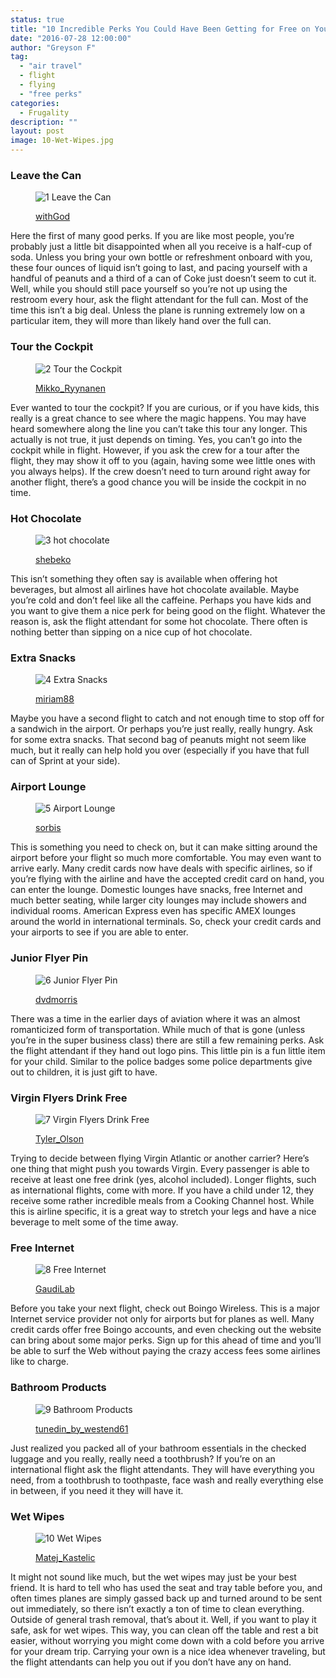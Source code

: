 ```yaml
---
status: true
title: "10 Incredible Perks You Could Have Been Getting for Free on Your Last Flight"
date: "2016-07-28 12:00:00"
author: "Greyson F"
tag:
  - "air travel"
  - flight
  - flying
  - "free perks"
categories:
  - Frugality
description: ""
layout: post
image: 10-Wet-Wipes.jpg
---
```


### Leave the Can

<figure aria-describedby="caption-attachment-3902" class="wp-caption alignnone" id="attachment_3902" style="width: 700px">

![1 Leave the Can](/posts/1-Leave-the-Can.jpg)<figcaption class="wp-caption-text" id="caption-attachment-3902">[withGod](https://www.shutterstock.com/pic-81402448/stock-photo-moscow-may-unidentified-air-hostess-of-aeroflot-serves-drinks-out-on-board-from-irkutsk-to.html)</figcaption></figure>

Here the first of many good perks. If you are like most people, you’re probably just a little bit disappointed when all you receive is a half-cup of soda. Unless you bring your own bottle or refreshment onboard with you, these four ounces of liquid isn’t going to last, and pacing yourself with a handful of peanuts and a third of a can of Coke just doesn’t seem to cut it. Well, while you should still pace yourself so you’re not up using the restroom every hour, ask the flight attendant for the full can. Most of the time this isn’t a big deal. Unless the plane is running extremely low on a particular item, they will more than likely hand over the full can.

### Tour the Cockpit

<figure aria-describedby="caption-attachment-3903" class="wp-caption alignnone" id="attachment_3903" style="width: 700px">

![2 Tour the Cockpit](/posts/2-Tour-the-Cockpit.jpg)<figcaption class="wp-caption-text" id="caption-attachment-3903">[Mikko_Ryynanen](https://www.shutterstock.com/pic-282061499/stock-photo-jet-aircraft-cockpit.html)

</figcaption></figure>

Ever wanted to tour the cockpit? If you are curious, or if you have kids, this really is a great chance to see where the magic happens. You may have heard somewhere along the line you can’t take this tour any longer. This actually is not true, it just depends on timing. Yes, you can’t go into the cockpit while in flight. However, if you ask the crew for a tour after the flight, they may show it off to you (again, having some wee little ones with you always helps). If the crew doesn’t need to turn around right away for another flight, there’s a good chance you will be inside the cockpit in no time.

### Hot Chocolate

<figure aria-describedby="caption-attachment-3904" class="wp-caption alignnone" id="attachment_3904" style="width: 700px">

![3 hot chocolate](/wp-content/up%0Aloads/2016/08/3-hot-chocolate.jpg)<figcaption class="wp-caption-text" id="caption-attachment-3904">[shebeko](https://www.shutterstock.com/pic-118757212/stock-photo-hot-chocolate-with-marshmallows.html)</figcaption></figure>

This isn’t something they often say is available when offering hot beverages, but almost all airlines have hot chocolate available. Maybe you’re cold and don’t feel like all the caffeine. Perhaps you have kids and you want to give them a nice perk for being good on the flight. Whatever the reason is, ask the flight attendant for some hot chocolate. There often is nothing better than sipping on a nice cup of hot chocolate.

### Extra Snacks

<figure aria-describedby="caption-attachment-3905" class="wp-caption alignnone" id="attachment_3905" style="width: 700px">

![4 Extra Snacks](/posts/4-Extra-Snacks.jpg)<figcaption class="wp-caption-text" id="caption-attachment-3905">[miriam88](https://www.shutterstock.com/pic-337023248/stock-photo-junk-food-in-the-street.html)</figcaption></figure>

Maybe you have a second flight to catch and not enough time to stop off for a sandwich in the airport. Or perhaps you’re just really, really hungry. Ask for some extra snacks. That second bag of peanuts might not seem like much, but it really can help hold you over (especially if you have that full can of Sprint at your side).

### Airport Lounge

<figure aria-describedby="caption-attachment-3906" class="wp-caption alignnone" id="attachment_3906" style="width: 700px">

![5 Airport Lounge](/posts/5-Airport-Lounge.jpg)<figcaption class="wp-caption-text" id="caption-attachment-3906">[sorbis](https://www.shutterstock.com/pic-258588446/stock-photo-dubai-uae-april-airport-interior-dubai-international-airport-is-a-major-international.html)</figcaption></figure>

This is something you need to check on, but it can make sitting around the airport before your flight so much more comfortable. You may even want to arrive early. Many credit cards now have deals with specific airlines, so if you’re flying with the airline and have the accepted credit card on hand, you can enter the lounge. Domestic lounges have snacks, free Internet and much better seating, while larger city lounges may include showers and individual rooms. American Express even has specific AMEX lounges around the world in international terminals. So, check your credit cards and your airports to see if you are able to enter.

### Junior Flyer Pin

<figure aria-describedby="caption-attachment-3907" class="wp-caption alignnone" id="attachment_3907" style="width: 700px">

![6 Junior Flyer Pin](/posts/6-Junior-Flyer-Pin.jpg)<figcaption class="wp-caption-text" id="caption-attachment-3907">[dvdmorris ](https://www.shutterstock.com/pic-382470946/stock-photo-pilot-wings.html)</figcaption></figure>

There was a time in the earlier days of aviation where it was an almost romanticized form of transportation. While much of that is gone (unless you’re in the super business class) there are still a few remaining perks. Ask the flight attendant if they hand out logo pins. This little pin is a fun little item for your child. Similar to the police badges some police departments give out to children, it is just gift to have.

### Virgin Flyers Drink Free

<figure aria-describedby="caption-attachment-3908" class="wp-caption alignnone" id="attachment_3908" style="width: 700px">

![7 Virgin Flyers Drink Free](/posts/7-Virgin-Flyers-Drink-Free.jpg)<figcaption class="wp-caption-text" id="caption-attachment-3908">[Tyler_Olson](https://www.shutterstock.com/pic-183747611/stock-photo-happy-businesswoman-holding-wineglass-while-looking-through-window-of-private-jet.html)

</figcaption></figure>

Trying to decide between flying Virgin Atlantic or another carrier? Here’s one thing that might push you towards Virgin. Every passenger is able to receive at least one free drink (yes, alcohol included). Longer flights, such as international flights, come with more. If you have a child under 12, they receive some rather incredible meals from a Cooking Channel host. While this is airline specific, it is a great way to stretch your legs and have a nice beverage to melt some of the time away.

### Free Internet

<figure aria-describedby="caption-attachment-3909" class="wp-caption alignnone" id="attachment_3909" style="width: 700px">

![8 Free Internet](/posts/8-Free-Internet.jpg)<figcaption class="wp-caption-text" id="caption-attachment-3909">[GaudiLab](https://www.shutterstock.com/pic-399955978/stock-photo-close-up-image-of-man-s-hands-is-holding-cell-telephone-with-blank-copy-space-screen-for-your.html)

</figcaption></figure>

Before you take your next flight, check out Boingo Wireless. This is a major Internet service provider not only for airports but for planes as well. Many credit cards offer free Boingo accounts, and even checking out the website can bring about some major perks. Sign up for this ahead of time and you’ll be able to surf the Web without paying the crazy access fees some airlines like to charge.

### Bathroom Products

<figure aria-describedby="caption-attachment-3910" class="wp-caption alignnone" id="attachment_3910" style="width: 700px">

![9 Bathroom Products](/posts/9-Bathroom-Products.jpg)<figcaption class="wp-caption-text" id="caption-attachment-3910">[tunedin_by_westend61](https://www.shutterstock.com/pic-200808314/stock-photo-senior-passenger-sleeping-on-airplane-while-air-hostess-is-removing-glasses.html)</figcaption></figure>

Just realized you packed all of your bathroom essentials in the checked luggage and you really, really need a toothbrush? If you’re on an international flight ask the flight attendants. They will have everything you need, from a toothbrush to toothpaste, face wash and really everything else in between, if you need it they will have it.

### Wet Wipes

<figure aria-describedby="caption-attachment-3911" class="wp-caption alignnone" id="attachment_3911" style="width: 700px">

![10 Wet Wipes](/posts/10-Wet-Wipes.jpg)<figcaption class="wp-caption-text" id="caption-attachment-3911">[Matej_Kastelic](https://www.shutterstock.com/pic-340124870/stock-photo-interior-of-large-passengers-airplane-with-people-on-seats-and-stewardess-in-uniform-walking-the.html)

</figcaption></figure>

It might not sound like much, but the wet wipes may just be your best friend. It is hard to tell who has used the seat and tray table before you, and often times planes are simply gassed back up and turned around to be sent out immediately, so there isn’t exactly a ton of time to clean everything. Outside of general trash removal, that’s about it. Well, if you want to play it safe, ask for wet wipes. This way, you can clean off the table and rest a bit easier, without worrying you might come down with a cold before you arrive for your dream trip. Carrying your own is a nice idea whenever traveling, but the flight attendants can help you out if you don’t have any on hand.
